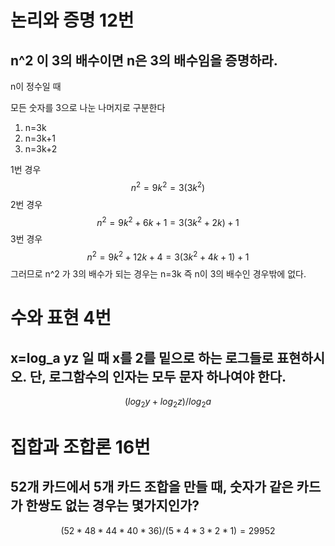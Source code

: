 # 논리와 증명 12번

## n^2 이 3의 배수이면 n은 3의 배수임을 증명하라.

n이 정수일 때

모든 숫자를 3으로 나눈 나머지로 구분한다

1. n=3k
2. n=3k+1
3. n=3k+2

1번 경우 
$$
n^2 = 9k^2 = 3(3k^2)
$$
2번 경우
$$
n^2 = 9k^2 + 6k + 1= 3(3k^2+2k)+1
$$
3번 경우
$$
n^2 = 9k^2 +12k + 4= 3(3k^2 + 4k + 1) + 1
$$
그러므로 n^2 가 3의 배수가 되는 경우는 n=3k 즉 n이 3의 배수인 경우밖에 없다.

# 수와 표현 4번

## x=log_a yz 일 때 x를 2를 밑으로 하는 로그들로 표현하시오. 단, 로그함수의 인자는 모두 문자 하나여야 한다.

$$
(log_2y+log_2z)/log_2a
$$



# 집합과 조합론 16번

## 52개 카드에서 5개 카드 조합을 만들 때, 숫자가 같은 카드가 한쌍도 없는 경우는 몇가지인가?

$$
(52 * 48 * 44 * 40 * 36) / (5* 4 * 3 * 2 * 1) = 29952
$$



